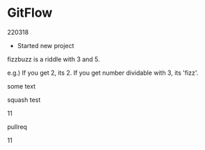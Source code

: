 # GitFlow



220318

- Started new project



fizzbuzz is a riddle with 3 and 5.

e.g.) If you get 2, its 2. If you get number dividable with 3, its 'fizz'. 

some text



squash test

11

pullreq

11